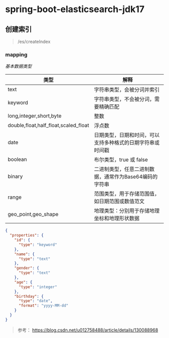 # spring-boot-elasticsearch-jdk17

## 创建索引

> /es/createIndex

### mapping

_基本数据类型_

| 类型                                   | 解释                             |
|--------------------------------------|--------------------------------|
| text                                 | 字符串类型，会被分词并索引                  |
| keyword                              | 字符串类型，不会被分词，需要精确匹配             |
| long,integer,short,byte              | 整数                             |
| double,float,half_float,scaled_float | 浮点数                            |
| date                                 | 日期类型，日期和时间，可以支持多种格式的日期字符串或时间戳  |
| boolean                              | 布尔类型，true 或 false              |
| binary                               | 二进制类型，任意二进制数据，通常作为Base64编码的字符串 |
| range                                | 范围类型，用于存储范围值，如日期范围或数值范文        |
| geo_point,geo_shape                  | 地理类型：分别用于存储地理坐标和地理形状数据         |



````json
{
  "properties": {
    "id": {
      "type": "keyword"
    },
    "name": {
      "type": "text"
    },
    "gender": {
      "type": "text"
    },
    "age": {
      "type": "integer"
    },
    "birthday": {
      "type": "date",
      "format": "yyyy-MM-dd"
    }
  }
}
````

> 参考：
> <https://blog.csdn.net/u012758488/article/details/130088968>








